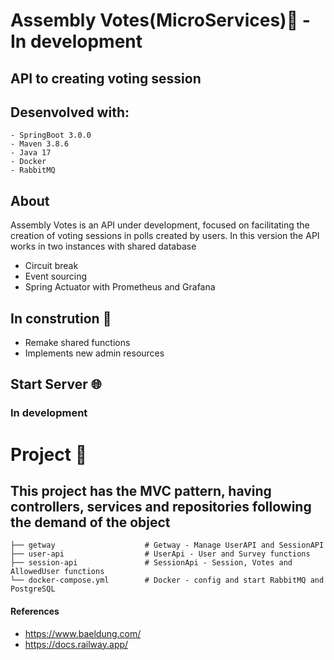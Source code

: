 # Assembly Votes(MicroServices)🚧 - In development

## API to creating voting session

## Desenvolved with:
    - SpringBoot 3.0.0
    - Maven 3.8.6
    - Java 17
    - Docker
    - RabbitMQ

## About
Assembly Votes is an API under development, focused on facilitating the creation of voting sessions in polls created by users.
In this version the API works in two instances with shared database

- Circuit break
- Event sourcing
- Spring Actuator with Prometheus and Grafana

## In constrution :construction:
- Remake shared functions 
- Implements new admin resources
 
## Start Server 🌐
### In development

# Project 🚧
## This project has the MVC pattern, having controllers, services and repositories following the demand of the object

    ├── getway                    # Getway - Manage UserAPI and SessionAPI
    ├── user-api                  # UserApi - User and Survey functions
    ├── session-api               # SessionApi - Session, Votes and AllowedUser functions
    └── docker-compose.yml        # Docker - config and start RabbitMQ and PostgreSQL

#### References
 - https://www.baeldung.com/
 - https://docs.railway.app/
